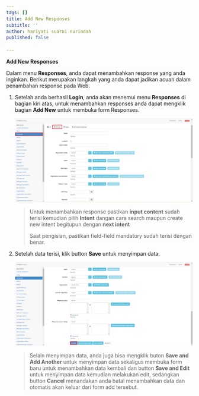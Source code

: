```yaml
---
tags: []
title: Add New Responses
subtitle: ''
author: hariyati suarni nurindah
published: false

---
```

**Add New Responses**

Dalam menu **Responses**, anda dapat menambahkan response yang anda inginkan. Berikut merupakan langkah yang anda dapat jadikan acuan dalam penambahan response pada Web.

1. Setelah anda berhasil **Login**, anda akan menemui menu **Responses** di bagian kiri atas, untuk menambahkan responses anda dapat mengklik bagian **Add New** untuk membuka form Responses.

   ![](/uploads/response2.PNG)

   > Untuk menambahkan response pastikan **input content** sudah terisi kemudian pilih **Intent** dangan cara search maupun create new intent begitupun dengan **next intent**
   >
   > Saat pengisian, pastikan field-field mandatory sudah terisi dengan benar.
2. Setelah data terisi, klik button **Save** untuk menyimpan data.

   ![](/uploads/response3.PNG)

   > Selain menyimpan data, anda juga bisa mengklik buton **Save and Add Another** untuk menyimpan data sekaligus membuka form baru untuk menambahkan data kembali dan button **Save and Edit** untuk menyimpan data kemudian melakukan edit, sedangkan button **Cancel** menandakan anda batal menambahkan data dan otomatis akan keluar dari form add tersebut.